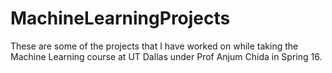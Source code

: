 # MachineLearningProjects
These are some of the projects that I have worked on while taking the Machine Learning course at UT Dallas under Prof Anjum Chida in Spring 16.
